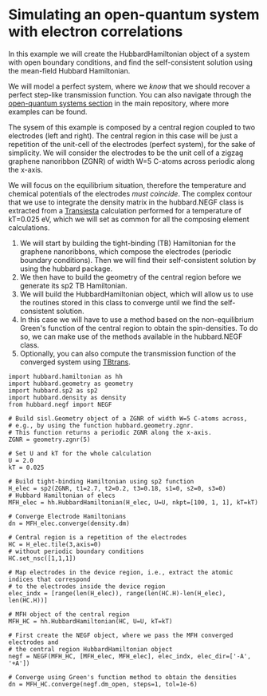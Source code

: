 Simulating an open-quantum system with electron correlations
============================================================

In this example we will create the HubbardHamiltonian object of a system
with open boundary conditions, and find the self-consistent solution
using the mean-field Hubbard Hamiltonian.

We will model a perfect system, where we *know* that we should recover a
perfect step-like transmission function. You can also navigate through
the [open-quantum systems
section](https://github.com/dipc-cc/hubbard/tree/master/examples/open)
in the main repository, where more examples can be found.

The sysem of this example is composed by a central region coupled to two
electrodes (left and right). The central region in this case will be
just a repetition of the unit-cell of the electrodes (perfect system),
for the sake of simplicity. We will consider the electrodes to be the
unit cell of a zigzag graphene nanoribbon (ZGNR) of width W=5 C-atoms
across periodic along the x-axis.

We will focus on the equilibrium situation, therefore the temperature
and chemical potentials of the electrodes *must coincide*. The complex
contour that we use to integrate the density matrix in the hubbard.NEGF
class is extracted from a [Transiesta](https://gitlab.com/siesta/-project/siesta)
calculation performed for a temperature of kT=0.025 eV, which we will
set as common for all the composing element calculations.

1.  We will start by building the tight-binding (TB) Hamiltonian for the
    graphene nanoribbons, which compose the electrodes (periodic
    boundary conditions). Then we will find their self-consistent
    solution by using the hubbard package.
2.  We then have to build the geometry of the central region before we
    generate its sp2 TB Hamiltonian.
3.  We will build the HubbardHamiltonian object, which will allow us to
    use the routines stored in this class to converge until we find the
    self-consistent solution.
4.  In this case we will have to use a method based on the
    non-equilibrium Green's function of the central region to obtain the
    spin-densities. To do so, we can make use of the methods available
    in the hubbard.NEGF class.
5.  Optionally, you can also compute the transmission function of the
    converged system using [TBtrans](https://gitlab.com/siesta/-project/siesta).

``` {.sourceCode .python}
import hubbard.hamiltonian as hh
import hubbard.geometry as geometry
import hubbard.sp2 as sp2
import hubbard.density as density
from hubbard.negf import NEGF

# Build sisl.Geometry object of a ZGNR of width W=5 C-atoms across,
# e.g., by using the function hubbard.geometry.zgnr. 
# This function returns a periodic ZGNR along the x-axis.
ZGNR = geometry.zgnr(5)

# Set U and kT for the whole calculation
U = 2.0
kT = 0.025

# Build tight-binding Hamiltonian using sp2 function
H_elec = sp2(ZGNR, t1=2.7, t2=0.2, t3=0.18, s1=0, s2=0, s3=0)
# Hubbard Hamiltonian of elecs
MFH_elec = hh.HubbardHamiltonian(H_elec, U=U, nkpt=[100, 1, 1], kT=kT)

# Converge Electrode Hamiltonians
dn = MFH_elec.converge(density.dm)

# Central region is a repetition of the electrodes
HC = H_elec.tile(3,axis=0)
# without periodic boundary conditions
HC.set_nsc([1,1,1])

# Map electrodes in the device region, i.e., extract the atomic indices that correspond
# to the electrodes inside the device region
elec_indx = [range(len(H_elec)), range(len(HC.H)-len(H_elec), len(HC.H))]

# MFH object of the central region
MFH_HC = hh.HubbardHamiltonian(HC, U=U, kT=kT)

# First create the NEGF object, where we pass the MFH converged electrodes and
# the central region HubbardHamiltonian object
negf = NEGF(MFH_HC, [MFH_elec, MFH_elec], elec_indx, elec_dir=['-A', '+A'])

# Converge using Green's function method to obtain the densities
dn = MFH_HC.converge(negf.dm_open, steps=1, tol=1e-6)
```
